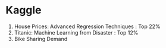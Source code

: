 # Kaggle
1. House Prices: Advanced Regression Techniques : Top 22%
2. Titanic: Machine Learning from Disaster : Top 12%
3. Bike Sharing Demand
